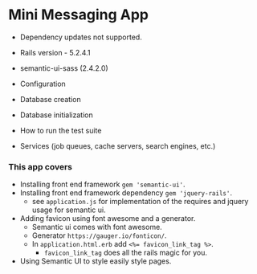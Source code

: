 # Mini Messaging App
* Dependency updates not supported.

* Rails version - 5.2.4.1
* semantic-ui-sass (2.4.2.0)

* Configuration

* Database creation

* Database initialization

* How to run the test suite

* Services (job queues, cache servers, search engines, etc.)

### This app covers
- Installing front end framework `gem 'semantic-ui'`.
- Installing front end framework dependency `gem 'jquery-rails'`.
  * see `application.js` for implementation of the requires and jquery usage for semantic ui.
- Adding favicon using font awesome and a generator.
  * Semantic ui comes with font awesome.
  * Generator `https://gauger.io/fonticon/`.
  * In `application.html.erb` add `<%= favicon_link_tag %>`.
    - `favicon_link_tag` does all the rails magic for you.
- Using Semantic UI to style easily style pages.
